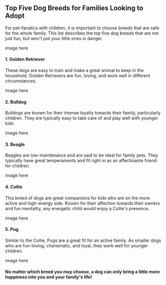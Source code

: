 ## Top Five Dog Breeds for Families Looking to Adopt
For pet-fanatics with children, it is important to choose breeds that are safe for the whole family. This list describes the top five dog breeds that are not just fun, but won't put your little ones in danger.

image here

#### 1. Golden Retriever  
These dogs are easy to train and make a great animal to keep in the household. Golden Retrievers are fun, loving, and work well in different circumstances.

image here

#### 2. Bulldog
Bulldogs are known for their intense loyalty towards their family, particularly children. They are typically easy to take care of and play well with younger kids

image here

#### 3. Beagle
Beagles are low-maintenance and are said to be ideal for family pets. They typically have great temperaments and fit right in as an affectioante friend for children.

image here

#### 4. Collie
This breed of dogs are great companions for kids who are on the more active and high-energy side. Known for their affection towards their owners and fun mentality, any energetic child would enjoy a Collie's presence.

image here

#### 5. Pug
Similar to the Collie, Pugs are a great fit for an active family. As smaller dogs who are fun-loving, charismatic, and loyal, they work well for younger children.

image here

#### No matter which breed you may choose, a dog can only bring a little more happiness into you and your family's life!

